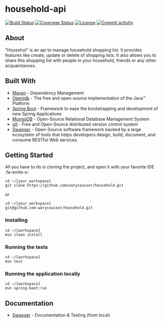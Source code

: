 # household-api

[![Build Status](https://app.travis-ci.com/warysswiser/household.svg?branch=main)](https://app.travis-ci.com/github/warysswiser/household)
[![Coverage Status](https://coveralls.io/repos/github/warysswiser/household/badge.svg?branch=main)](https://coveralls.io/github/warysswiser/household?branch=main)
[![License](http://img.shields.io/:license-apache-blue.svg)](http://www.apache.org/licenses/LICENSE-2.0.html)
[![Commit activity](https://img.shields.io/github/commit-activity/m/waryss/scrooge-api.svg)](https://github.com/warysswiser/household/pulse)

## About
"Househol" is an api to manage household shopping list. 
It provides features like create, update or delete of shopping lists. It also allows you to share this shopping list with people in your household, friends or any other acquaintances.

## Built With

* [Maven](https://maven.apache.org/) - Dependency Management
* [Openjdk](https://openjdk.java.net/projects/jdk/16/) - The free and open-source implementation of the Java™ Platform 
* [Spring Boot](https://spring.io/projects/spring-boot) - Framework to ease the bootstrapping and development of new Spring Applications
* [MongoDB](https://www.mongodb.com/fr) - Open-Source Relational Database Management System
* [git](https://git-scm.com/) - Free and Open-Source distributed version control system 
* [Swagger](https://swagger.io/) - Open-Source software framework backed by a large ecosystem of tools that helps developers design, build, document, and consume RESTful Web services.


## Getting Started

All you have to do is cloning the project, and open it with your favorite IDE :fa-smile-o:
```shell
cd ~/[your_workspace]
git clone https://github.com/warysswiser/household.git
```
or
```shell
cd ~/[your_workspace]
git@github.com:warysswiser/household.git
```

### Installing
```shell
cd ~/[workspace]
mvn clean install
```

### Running the tests
```shell
cd ~/[workspace]
mvn test
```

### Running the application locally
```shell
cd ~/[workspace]
mvn spring-boot:run
```
## Documentation
* [Swagger](http://localhost:8089/swagger-ui.html#/) - Documentation & Testing (from local)
